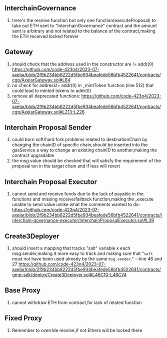## InterchainGovernance
1) trere's the receive function but only one function(executeProposal) to take out ETH sent to "InterchainGovernance" contract and the amount sent is arbitrary and not related to the balance of the contract,making the ETH received locked forever
## Gateway
1) should check that the address used in the constructor are != addr(0)
https://github.com/code-423n4/2023-07-axelar/blob/2f9b234bb8222d5fbe934beafede56bfb4522641/contracts/cgp/AxelarGateway.sol#L64
3) no check for address!= addr(0) in _mintToken function (line 512) that could lead to minted tokens to addr(0)
4) remove all deprecated functions:
https://github.com/code-423n4/2023-07-axelar/blob/2f9b234bb8222d5fbe934beafede56bfb4522641/contracts/cgp/AxelarGateway.sol#L213-L226
## Interchain Proposal Sender
1) could born soft/hard fork problems related to destinationChain by changing the chainID of specific chain,should be inserted into the gasService a way to change an existing chainID to another,making the contract upgradable
2) the msg.value should be checked that will satisfy the requirement of the proposal txn in the target chain and if less will revert
## Interchain Proposal Executor
1) cannot send and receive funds due to the lack of payable in the functions and missing receive/fallback function,making the _execute unable to send value unlike what the comments wanted to do:
https://github.com/code-423n4/2023-07-axelar/blob/2f9b234bb8222d5fbe934beafede56bfb4522641/contracts/interchain-governance-executor/InterchainProposalExecutor.sol#L39
## Create3Deployer
1) should insert a mapping that tracks "salt" variable x each msg.sender,making it more easy to track and making sure that "`salt` must not have been used already by the same `msg.sender`." --line 46 and 27
https://github.com/code-423n4/2023-07-axelar/blob/2f9b234bb8222d5fbe934beafede56bfb4522641/contracts/gmp-sdk/deploy/Create3Deployer.sol#L46C10-L46C74
## Base Proxy
1) cannot withdraw ETH from contract,for lack of related function
## Fixed Proxy
1) Remember to override receive,if not Ethers will be locked there